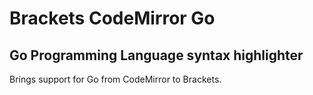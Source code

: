 # Brackets CodeMirror Go
## Go Programming Language syntax highlighter
Brings support for Go from CodeMirror to Brackets.
